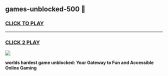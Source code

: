 
## games-unblocked-500 👋
<h3>
<a href="https://premium.freeplayer.one?title=games-unblocked-500&ref=14F">CLICK TO PLAY</a></h3>
<hr>

<h3>
<a href="https://premium.freeplayer.one?title=games-unblocked-500&ref=14F">CLICK 2 PLAY</a>
  
</h3>

<a href="https://premium.freeplayer.one?title=games-unblocked-500&ref=12F/"><img src="https://clearcache.store/games.png"></a>


**worlds hardest game unblocked: Your Gateway to Fun and Accessible Online Gaming**
